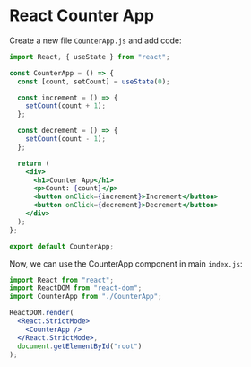 # React Counter App

Create a new file `CounterApp.js` and add code:

```jsx
import React, { useState } from "react";

const CounterApp = () => {
  const [count, setCount] = useState(0);

  const increment = () => {
    setCount(count + 1);
  };

  const decrement = () => {
    setCount(count - 1);
  };

  return (
    <div>
      <h1>Counter App</h1>
      <p>Count: {count}</p>
      <button onClick={increment}>Increment</button>
      <button onClick={decrement}>Decrement</button>
    </div>
  );
};

export default CounterApp;
```

Now, we can use the CounterApp component in main `index.js`:

```jsx
import React from "react";
import ReactDOM from "react-dom";
import CounterApp from "./CounterApp";

ReactDOM.render(
  <React.StrictMode>
    <CounterApp />
  </React.StrictMode>,
  document.getElementById("root")
);
```
